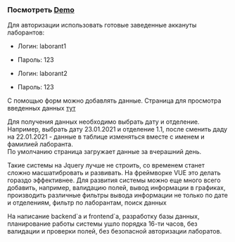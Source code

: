 <h3>Посмотреть <a href="https://denisdemchenko.ru/project/grhs/">Demo</a></h3>
<p>Для авторизации использовать готовые заведенные аккануты лаборантов:</p>
<ul>
  <li>
    <p>Логин: laborant1</p>
  </li>
  <li>Пароль: 123</li>
</ul>
<ul>
  <li>
    <p>Логин: laborant2</p>
  </li>
  <li>Пароль: 123</li>
</ul>
<p>С помощью форм можно добавлять данные. Страница для просмотра введенных данных <a href="https://denisdemchenko.ru/project/grhs/components/data.html">тут</a></p>
<p>Для получения данных необходимо выбрать дату и отделение. Например, выбрать дату 23.01.2021 и отделение 1.1, после сменить даду на 22.01.2021 - данные в таблице изменяться вместе с именем и фамилией лаборанта.<br>По умолчанию страница загружает данные за вчерашний день. </p>
<p>Такие системы на Jquery лучше не строить, со временем станет сложно масшатибровать и развивать. На фреймворке VUE это делать гораздо эффективнее. Для развития системы можно еще много всего добавить, например, валидацию полей, вывод информации в графиках, производить различные фильтры вывода информации не только по дате и отделениям, фильтр по лаборантам, поиск данных</p>
<p>На написание backend`a и frontend`a, разработку базы данных, планирование работы системы ушло порядка 16-ти часов, без валидации и проверки полей, без безопасной авторизации лаборатов.</p>
